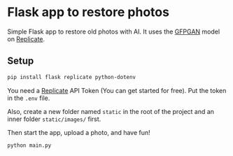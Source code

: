 # Flask app to restore photos

Simple Flask app to restore old photos with AI. It uses the [GFPGAN](https://replicate.com/tencentarc/gfpgan) model on [Replicate](https://replicate.com/).

## Setup
```bash
pip install flask replicate python-dotenv
```

You need a [Replicate](https://replicate.com/) API Token (You can get started for free). Put the token in the `.env` file.

Also, create a new folder named `static` in the root of the project and an inner folder `static/images/` first.

Then start the app, upload a photo, and have fun!

```bash
python main.py
```